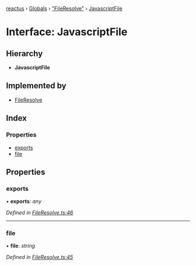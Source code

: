 [reactus](../README.md) › [Globals](../globals.md) › ["FileResolve"](../modules/_fileresolve_.md) › [JavascriptFile](_fileresolve_.javascriptfile.md)

# Interface: JavascriptFile

## Hierarchy

* **JavascriptFile**

## Implemented by

* [FileResolve](../classes/_fileresolve_.fileresolve.md)

## Index

### Properties

* [exports](_fileresolve_.javascriptfile.md#exports)
* [file](_fileresolve_.javascriptfile.md#file)

## Properties

###  exports

• **exports**: *any*

*Defined in [FileResolve.ts:46](https://github.com/Openovate/reactus/blob/97dd666/src/FileResolve.ts#L46)*

___

###  file

• **file**: *string*

*Defined in [FileResolve.ts:45](https://github.com/Openovate/reactus/blob/97dd666/src/FileResolve.ts#L45)*
